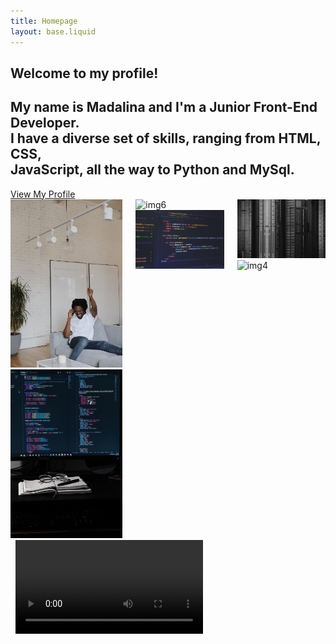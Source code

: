 ```yaml
---
title: Homepage
layout: base.liquid
---
```


<section class="hero is-primary is-medium container is-fluid is-fullheight animation-hero-section">
  <div class="animation-hero-wrapper">
    <div class="animation-hero-caption">
      <div class="leftSide"></div>
      <div class="rightSide"></div>
        <!-- Hero content -->
        <div class="hero-body is-flex-direction-column is-justify-content-center rightInfo">
          <div class="container hero-content has-text-centered is-flex is-flex-direction-column is-justify-content-center">
              <h1 class="title has-text-centered is-size-1-desktop">Welcome to my profile!</h1>
              <h2 class="subtitle has-text-centered is-size-4-desktop">My name is Madalina and I'm a Junior Front-End Developer.
              <br> I have a diverse set of skills, ranging from HTML, CSS, <br>JavaScript, all the way to Python and MySql.
              </h2>
              <a class="button is-light is-align-self-center" href="/blog">View My Profile</a>
          </div>
        </div>
    </div>
</section>

<div class="container-code-images columns">
  <div class="column">
      <img class="set1-pictures m-5" src=" img/im1.jpg" alt="img1" title="coding">
      <img class="set1-pictures m-5" src="img/im6.jpg" alt="img5" title="coding">
  </div>
  <div class="column">
      <img class="set1-pictures m-5" src="img/im4.jpg" alt="img6" title="coding">
      <img class="set1-pictures m-5" src="img/im2.jpg" alt="img2" title="coding">
  </div>
  <div class="column">
      <img class="set1-pictures m-5" src="img/im3.jpg" alt="img3" title="coding">
      <img class="set1-pictures m-5" src="img/im5.jpg" alt="img4" title="coding">
  </div>
</div>
<div class="container has-text-centered laptop-section">
  <div class="mockup mockup-macbook loaded opened">
    <div class="part top">
      <img src="https://d1xm195wioio0k.cloudfront.net/images/mockup/macbook-top.svg" alt="" class="top">
      <img src="https://d1xm195wioio0k.cloudfront.net/images/mockup/macbook-cover.svg" alt="" class="cover">
      <video autoplay controls>
        <source src="/img/myscreen.mp4" type="video/mp4">
      </video>
    </div>
    <div class="part bottom">
      <img src="https://d1xm195wioio0k.cloudfront.net/images/mockup/macbook-cover.svg" alt="" class="cover">
      <img src="https://d1xm195wioio0k.cloudfront.net/images/mockup/macbook-bottom.svg" alt="" class="bottom">
    </div>
  </div>
  </div>
</div>
